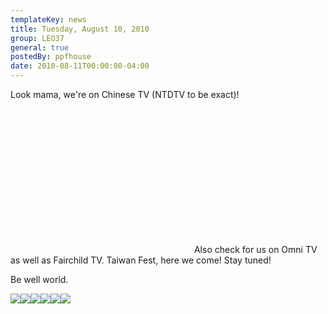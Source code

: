 ```yaml
---
templateKey: news
title: Tuesday, August 10, 2010
group: LEO37
general: true
postedBy: ppfhouse
date: 2010-08-11T00:00:00-04:00
---
```

Look mama, we're on Chinese TV (NTDTV to be exact)!

 <object height="231" width="290"> <param name="movie" value="http://www.youtube.com/v/YxnehWhK64A"></param> <param name="allowFullScreen" value="true"></param> <param name="allowscriptaccess" value="always"></param> <embed allowfullscreen="true" allowscriptaccess="always" height="231" src="http://www.youtube.com/v/YxnehWhK64A" type="application/x-shockwave-flash" width="290"></embed> </object>Also check for us on Omni TV as well as Fairchild TV. Taiwan Fest, here we come! Stay tuned!

Be well world.

[![](http://www.ppfhouse.com/myspaceimages/tw1.jpg)](http://www.twitter.com/ppfhouse)[![](http://www.ppfhouse.com/myspaceimages/fb1.jpg)](http://www.facebook.com/ppfhouse)[![](http://www.ppfhouse.com/myspaceimages/tb1.jpg)](http://leo37.tumblr.com)[![](http://www.ppfhouse.com/myspaceimages/ms1.jpg)](http://www.myspace.com/ppfhouse)[![](http://www.ppfhouse.com/myspaceimages/yt1.jpg)](http://www.youtube.com/ppfhouse)[![](http://www.ppfhouse.com/myspaceimages/bc1.jpg)](http://ppfhouse.bandcamp.com)